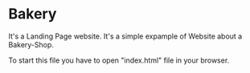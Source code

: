 # Bakery

It's a Landing Page website.
It's a simple expample of Website about a Bakery-Shop.

To start this file you have to open "index.html" file in your browser.
